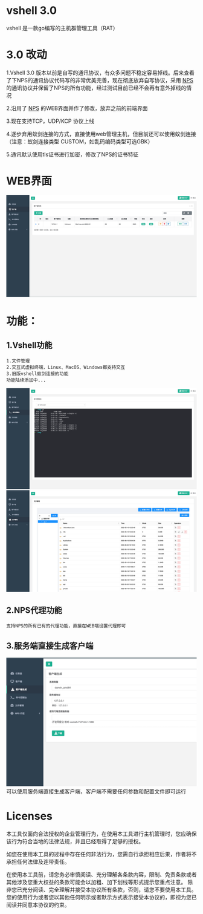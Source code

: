 # vshell 3.0 

vshell 是一款go编写的主机群管理工具（RAT）

# 3.0 改动
1.Vshell 3.0 版本以前是自写的通讯协议，有众多问题不稳定容易掉线。后来查看了下NPS的通讯协议代码写的非常优美完善，现在彻底放弃自写协议，采用 [NPS](https://github.com/ehang-io/nps) 的通讯协议并保留了NPS的所有功能，经过测试目前已经不会再有意外掉线的情况

2.沿用了 [NPS](https://github.com/ehang-io/nps) 的WEB界面并作了修改，放弃之前的前端界面

3.现在支持TCP，UDP/KCP 协议上线

4.逐步弃用蚁剑连接的方式，直接使用web管理主机，但目前还可以使用蚁剑连接 （注意：蚁剑连接类型 CUSTOM，如乱码编码类型可选GBK）

5.通讯默认使用tls证书进行加密，修改了NPS的证书特征

# WEB界面
![](img/README/web.png)
# 功能：

## 1.Vshell功能
```
1.文件管理
2.交互式虚拟终端，Linux、MacOS、Windows都支持交互
3.旧版vshell蚁剑连接的功能
功能陆续添加中...
```
![](img/README/terminal.png)
![](img/README/filemanager.png)


## 2.NPS代理功能
```
支持NPS的所有已有的代理功能，直接在WEB端设置代理即可
```

## 3.服务端直接生成客户端
![](img/README/download.png)
可以使用服务端直接生成客户端，客户端不需要任何参数和配置文件即可运行

# Licenses
本工具仅面向合法授权的企业管理行为，在使用本工具进行主机管理时，您应确保该行为符合当地的法律法规，并且已经取得了足够的授权。

如您在使用本工具的过程中存在任何非法行为，您需自行承担相应后果，作者将不承担任何法律及连带责任。

在使用本工具前，请您务必审慎阅读、充分理解各条款内容，限制、免责条款或者其他涉及您重大权益的条款可能会以加粗、加下划线等形式提示您重点注意。 除非您已充分阅读、完全理解并接受本协议所有条款，否则，请您不要使用本工具。您的使用行为或者您以其他任何明示或者默示方式表示接受本协议的，即视为您已阅读并同意本协议的约束。